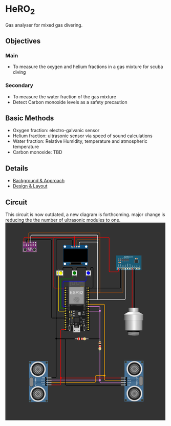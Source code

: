 # HeRO<sub>2</sub>

Gas analyser for mixed gas divering.

## Objectives

### Main

-   To measure the oxygen and helium fractions in a gas mixture for scuba diving

### Secondary

-   To measure the water fraction of the gas mixture
-   Detect Carbon monoxide levels as a safety precaution

## Basic Methods

-   Oxygen fraction: electro-galvanic sensor
-   Helium fraction: ultrasonic sensor via speed of sound calculations
-   Water fraction: Relative Humidity, temperature and atmospheric temperature
-   Carbon monoxide: TBD

## Details
- [Background & Approach](./Background.md)
- [Design & Layout](./Design.md)

## Circuit
This circuit is now outdated, a new diagram is forthcoming. 
major change is reducing the the number of ultrasonic modules to one.
<img src="./diagrams/Circuit%20Diagram.png" alt="Circuit Diagram" width="500"/>
